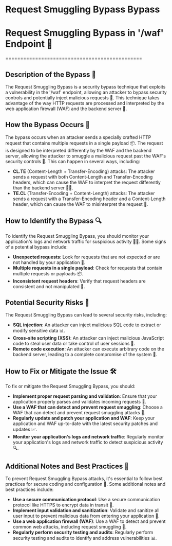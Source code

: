 # Request Smuggling Bypass Bypass

# Request Smuggling Bypass in '/waf' Endpoint 🚨
==============================================

## Description of the Bypass 📝
The Request Smuggling Bypass is a security bypass technique that exploits a vulnerability in the '/waf' endpoint, allowing an attacker to bypass security controls and potentially inject malicious requests 🚫. This technique takes advantage of the way HTTP requests are processed and interpreted by the web application firewall (WAF) and the backend server 🤔.

## How the Bypass Occurs 🔄
The bypass occurs when an attacker sends a specially crafted HTTP request that contains multiple requests in a single payload 📦. The request is designed to be interpreted differently by the WAF and the backend server, allowing the attacker to smuggle a malicious request past the WAF's security controls 🚪. This can happen in several ways, including:
* **CL.TE** (Content-Length + Transfer-Encoding) attacks: The attacker sends a request with both Content-Length and Transfer-Encoding headers, which can cause the WAF to interpret the request differently than the backend server 🤷‍♂️.
* **TE.CL** (Transfer-Encoding + Content-Length) attacks: The attacker sends a request with a Transfer-Encoding header and a Content-Length header, which can cause the WAF to misinterpret the request 📝.

## How to Identify the Bypass 🔍
To identify the Request Smuggling Bypass, you should monitor your application's logs and network traffic for suspicious activity 🕵️‍♀️. Some signs of a potential bypass include:
* **Unexpected requests**: Look for requests that are not expected or are not handled by your application 🚫.
* **Multiple requests in a single payload**: Check for requests that contain multiple requests or payloads 📦.
* **Inconsistent request headers**: Verify that request headers are consistent and not manipulated 📝.

## Potential Security Risks 🚨
The Request Smuggling Bypass can lead to several security risks, including:
* **SQL injection**: An attacker can inject malicious SQL code to extract or modify sensitive data 📊.
* **Cross-site scripting (XSS)**: An attacker can inject malicious JavaScript code to steal user data or take control of user sessions 🚫.
* **Remote code execution**: An attacker can execute arbitrary code on the backend server, leading to a complete compromise of the system 🤖.

## How to Fix or Mitigate the Issue 🛠️
To fix or mitigate the Request Smuggling Bypass, you should:
* **Implement proper request parsing and validation**: Ensure that your application properly parses and validates incoming requests 📝.
* **Use a WAF that can detect and prevent request smuggling**: Choose a WAF that can detect and prevent request smuggling attacks 🚫.
* **Regularly update and patch your application and WAF**: Keep your application and WAF up-to-date with the latest security patches and updates 📈.
* **Monitor your application's logs and network traffic**: Regularly monitor your application's logs and network traffic to detect suspicious activity 🔍.

## Additional Notes and Best Practices 📝
To prevent Request Smuggling Bypass attacks, it's essential to follow best practices for secure coding and configuration 🚀. Some additional notes and best practices include:
* **Use a secure communication protocol**: Use a secure communication protocol like HTTPS to encrypt data in transit 📡.
* **Implement input validation and sanitization**: Validate and sanitize all user input to prevent malicious data from entering your application 📝.
* **Use a web application firewall (WAF)**: Use a WAF to detect and prevent common web attacks, including request smuggling 🚫.
* **Regularly perform security testing and audits**: Regularly perform security testing and audits to identify and address vulnerabilities 📊.
